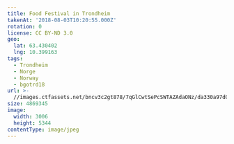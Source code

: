 ```yaml
---
title: Food Festival in Trondheim
takenAt: '2018-08-03T10:20:55.000Z'
rotation: 0
license: CC BY-ND 3.0
geo:
  lat: 63.430402
  lng: 10.399163
tags:
  - Trondheim
  - Norge
  - Norway
  - bgotrd18
url: >-
  //images.ctfassets.net/bncv3c2gt878/7qGlCwtSePcSWTAZAdaONz/da330a97d07d2a71e56a879e536581be/food-festival-in-trondheim_43142037284_o
size: 4869345
image:
  width: 3006
  height: 5344
contentType: image/jpeg
---
```


